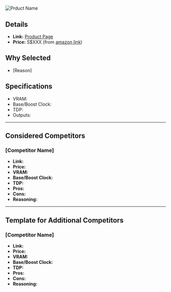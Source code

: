 # 

![Prduct Name](image/link "Product Name")

## Details
- **Link:** [Product Page](url)
- **Price:** S$XXX (from [amazon link](url))

## Why Selected
- [Reason]

## Specifications
- VRAM: 
- Base/Boost Clock: 
- TDP: 
- Outputs: 

---

## Considered Competitors

### [Competitor Name]
- **Link:**
- **Price:**
- **VRAM:**
- **Base/Boost Clock:**
- **TDP:**
- **Pros:**
- **Cons:**
- **Reasoning:**

---

## Template for Additional Competitors

### [Competitor Name]
- **Link:**
- **Price:**
- **VRAM:**
- **Base/Boost Clock:**
- **TDP:**
- **Pros:**
- **Cons:**
- **Reasoning:**

